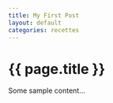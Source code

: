 ```yaml
---
title: My First Post
layout: default
categories: recettes
---
```


# {{ page.title }}

Some sample content...